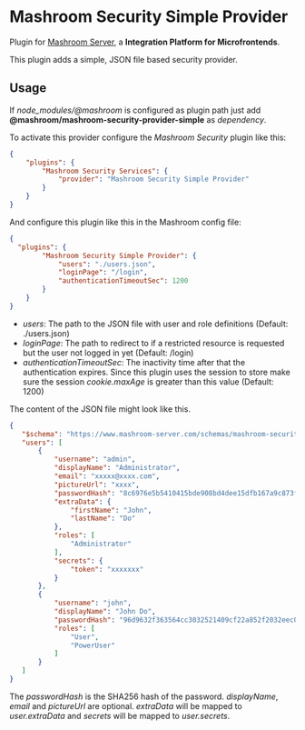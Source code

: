 
# Mashroom Security Simple Provider

Plugin for [Mashroom Server](https://www.mashroom-server.com), a **Integration Platform for Microfrontends**.

This plugin adds a simple, JSON file based security provider.

## Usage

If *node_modules/@mashroom* is configured as plugin path just add **@mashroom/mashroom-security-provider-simple** as *dependency*.

To activate this provider configure the _Mashroom Security_ plugin like this:

```json
{
    "plugins": {
        "Mashroom Security Services": {
            "provider": "Mashroom Security Simple Provider"
        }
    }
}
```

And configure this plugin like this in the Mashroom config file:

```json
{
  "plugins": {
        "Mashroom Security Simple Provider": {
            "users": "./users.json",
            "loginPage": "/login",
            "authenticationTimeoutSec": 1200
        }
    }
}
```

 * _users_: The path to the JSON file with user and role definitions (Default: ./users.json)
 * _loginPage_: The path to redirect to if a restricted resource is requested but the user not logged in yet (Default: /login)
 * _authenticationTimeoutSec_: The inactivity time after that the authentication expires. Since this plugin uses the session to store make sure the session _cookie.maxAge_ is greater than this value (Default: 1200)

 The content of the JSON file might look like this.

 ```json
{
    "$schema": "https://www.mashroom-server.com/schemas/mashroom-security-simple-provider-users.json",
    "users": [
        {
            "username": "admin",
            "displayName": "Administrator",
            "email": "xxxxx@xxxx.com",
            "pictureUrl": "xxxx",
            "passwordHash": "8c6976e5b5410415bde908bd4dee15dfb167a9c873fc4bb8a81f6f2ab448a918",
            "extraData": {
                "firstName": "John",
                "lastName": "Do"
            },
            "roles": [
                "Administrator"
            ],
            "secrets": {
                "token": "xxxxxxx"
            }
        },
        {
            "username": "john",
            "displayName": "John Do",
            "passwordHash": "96d9632f363564cc3032521409cf22a852f2032eec099ed5967c0d000cec607a",
            "roles": [
                "User",
                "PowerUser"
            ]
        }
    ]
}

```

The _passwordHash_ is the SHA256 hash of the password. _displayName_, _email_ and _pictureUrl_ are optional.
_extraData_ will be mapped to _user.extraData_ and _secrets_ will be mapped to _user.secrets_.
